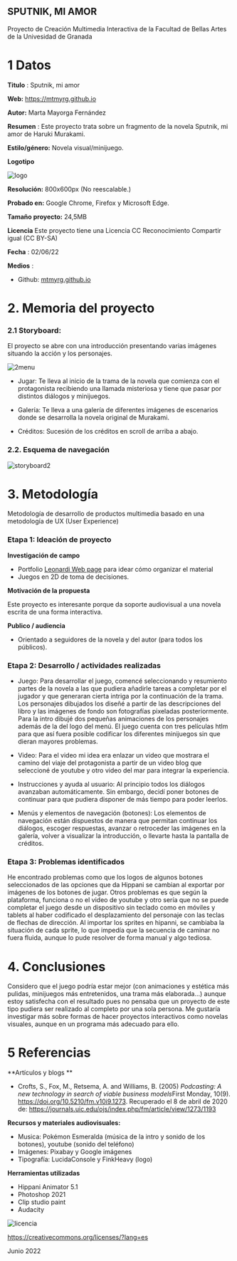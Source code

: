 ## SPUTNIK, MI AMOR

Proyecto de Creación Multimedia Interactiva de la  Facultad de Bellas Artes de la Univesidad de Granada



# 1 Datos 



**Titulo** : Sputnik, mi amor

**Web:**    https://mtmyrg.github.io

**Autor:**  Marta Mayorga Fernández

**Resumen** : Este proyecto trata sobre un fragmento de la novela Sputnik, mi amor de Haruki Murakami.

**Estilo/género:**  Novela visual/minijuego.

**Logotipo**

![logo](https://user-images.githubusercontent.com/106731755/172137458-7edb1c98-b4cb-4d03-9fc0-b945063d9e3e.png)


**Resolución:** 800x600px (No reescalable.)

**Probado en:**   Google Chrome, Firefox y Microsoft Edge.

**Tamaño proyecto:** 24,5MB 

**Licencia** Este proyecto tiene una Licencia CC Reconocimiento Compartir igual (CC BY-SA)

**Fecha** : 02/06/22

**Medios** :

- Github: [mtmyrg.github.io](https://github.com/mtmyrg/mtmyrg.github.io)



# 2. Memoria del proyecto 

### 2.1 Storyboard: 

  El proyecto se abre con una introducción presentando varias imágenes situando la acción y los personajes.

![2menu](https://user-images.githubusercontent.com/106731755/172445560-13cd356c-a64e-4e7e-bceb-a60345114449.jpg)

- Jugar: Te lleva al inicio de la trama de la novela que comienza con el protagonista recibiendo una llamada misteriosa y tiene que pasar por distintos diálogos y minijuegos.

- Galería: Te lleva a una galería de diferentes imágenes de escenarios donde se desarrolla la novela original de Murakami.

- Créditos: Sucesión de los créditos en scroll de arriba a abajo.

### 2.2. Esquema de navegación 


![storyboard2](https://user-images.githubusercontent.com/106731755/172445053-03db7109-a7fc-47be-9cb8-8dc8c72e234f.jpg)





# 3. Metodología

  Metodología de desarrollo de productos multimedia basado en una metodología de UX (User Experience)



### Etapa 1: Ideación de proyecto

**Investigación de campo** 

- Portfolio [Leonardi Web page](http://www.rleonardi.com/interactive-resume/) para idear cómo organizar el material
- Juegos en 2D de toma de decisiones.


**Motivación de la propuesta** 

  Este proyecto es interesante porque da soporte audiovisual a una novela escrita de una forma interactiva.



**Publico / audiencia**

- Orientado a seguidores de la novela y del autor (para todos los públicos).





### Etapa 2: Desarrollo / actividades realizadas


- Juego: Para desarrollar el juego, comencé seleccionando y resumiento partes de la novela a las que pudiera añadirle tareas a completar por el jugador y que generaran cierta intriga por la continuación de la trama. Los personajes dibujados los diseñé a partir de las descripciones del libro y las imágenes de fondo son fotografías pixeladas posteriormente. Para la intro dibujé dos pequeñas animaciones de los personajes además de la del logo del menú. El juego cuenta con tres películas htlm para que así fuera posible codificar los diferentes minijuegos sin que dieran mayores problemas.

- Video: Para el video mi idea era enlazar un video que mostrara el camino del viaje del protagonista a partir de un video blog que seleccioné de youtube y otro video del mar para integrar la experiencia.

- Instrucciones y ayuda al usuario: Al principio todos los diálogos avanzaban automáticamente. Sin embargo, decidí poner botones de continuar para que pudiera disponer de más tiempo para poder leerlos.

- Menús y elementos de navegación (botones): Los elementos de navegación están dispuestos de manera que permitan continuar los diálogos, escoger respuestas, avanzar o retroceder las imágenes en la galería, volver a visualizar la introducción, o llevarte hasta la pantalla de créditos.


### Etapa 3: Problemas identificados

  He encontrado problemas como que los logos de algunos botones seleccionados de las opciones que da Hippani se cambian al exportar por imágenes de los botones de jugar. Otros problemas es que según la plataforma, funciona o no el video de youtube y otro sería que no se puede completar el juego desde un dispositivo sin teclado como en móviles y tablets al haber codificado el desplazamiento del personaje con las teclas de flechas de dirección. Al importar los sprites en hipanni, se cambiaba la situación de cada sprite, lo que impedía que la secuencia de caminar no fuera fluida, aunque lo pude resolver de forma manual y algo tediosa.


# 4. Conclusiones 

  Considero que el juego podría estar mejor (con animaciones y estética más pulidas, minijuegos más entretenidos, una trama más elaborada...) aunque estoy satisfecha con el resultado pues no pensaba que un proyecto de este tipo pudiera ser realizado al completo por una sola persona. Me gustaría investigar más sobre formas de hacer proyectos interactivos como novelas visuales, aunque en un programa más adecuado para ello.






# 5 Referencias 

**Artículos y blogs ** 

- Crofts, S., Fox, M., Retsema, A. and Williams, B. (2005) *Podcasting: A new technology in search of viable business models*First Monday, 10(9). https://doi.org/10.5210/fm.v10i9.1273. Recuperado el 8 de abril de 2020 de: https://journals.uic.edu/ojs/index.php/fm/article/view/1273/1193

**Recursos y materiales audiovisuales:**

* Musica:  Pokémon Esmeralda (música de la intro y sonido de los botones), youtube (sonido del teléfono)
* Imágenes:  Pixabay y Google imágenes
* Tipografía: LucidaConsole y FinkHeavy (logo)

**Herramientas utilizadas**

- Hippani Animator 5.1
- Photoshop 2021
- Clip studio paint
- Audacity

![licencia](https://user-images.githubusercontent.com/106731755/172141021-1baeed3e-7060-4234-97e5-a0fff1d90b02.jpg)


https://creativecommons.org/licenses/?lang=es

Junio 2022
